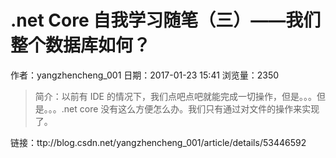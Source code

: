 # .net Core 自我学习随笔（三）——我们整个数据库如何？
作者：yangzhencheng_001
日期：2017-01-23 15:41
浏览量：2350
> 简介：以前有 IDE 的情况下，我们点吧点吧就能完成一切操作，但是。。。但是。。。.net core 没有这么方便怎么办。我们只有通过对文件的操作来实现了。

 链接：ttp://blog.csdn.net/yangzhencheng_001/article/details/53446592

